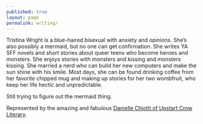 ```yaml
---
published: true
layout: page
permalink: writing/
---
```


Tristina Wright is a blue-haired bisexual with anxiety and opinions. She’s also possibly a mermaid, but no one can get confirmation. She writes YA SFF novels and short stories about queer teens who become heroes and monsters. She enjoys stories with monsters and kissing and monsters kissing. She married a nerd who can build her new computers and make the sun shine with his smile. Most days, she can be found drinking coffee from her favorite chipped mug and making up stories for her two wombfruit, who keep her life hectic and unpredictable.

Still trying to figure out the mermaid thing.

Represented by the amazing and fabulous [Danielle Chiotti of Upstart Crow Literary](http://upstartcrowliterary.com/index.html).
